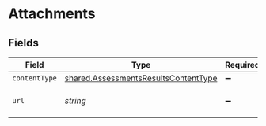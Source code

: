 # Attachments


## Fields

| Field                                                                                               | Type                                                                                                | Required                                                                                            | Description                                                                                         | Example                                                                                             |
| --------------------------------------------------------------------------------------------------- | --------------------------------------------------------------------------------------------------- | --------------------------------------------------------------------------------------------------- | --------------------------------------------------------------------------------------------------- | --------------------------------------------------------------------------------------------------- |
| `contentType`                                                                                       | [shared.AssessmentsResultsContentType](../../../sdk/models/shared/assessmentsresultscontenttype.md) | :heavy_minus_sign:                                                                                  | N/A                                                                                                 |                                                                                                     |
| `url`                                                                                               | *string*                                                                                            | :heavy_minus_sign:                                                                                  | The URL of the attachment.                                                                          | http://example.com/resume.pdf                                                                       |